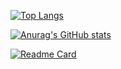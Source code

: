 
[![Top Langs](https://github-readme-stats.vercel.app/api/top-langs/?username=therbta&theme=radical&exclude_repo=github-readme-stats,therbta.github.io)](https://github.com/anuraghazra/github-readme-stats)

[![Anurag's GitHub stats](https://github-readme-stats.vercel.app/api?username=therbta&show_icons=true&theme=radical)](https://github.com/therbta/github-readme-stats)


[![Readme Card](https://github-readme-stats.vercel.app/api/pin/?username=therbta&repo=github-readme-stats)](https://github.com/anuraghazra/github-readme-stats)
